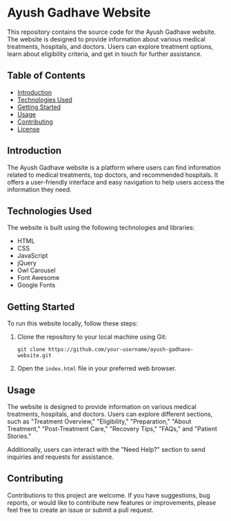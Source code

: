 # Ayush Gadhave Website

This repository contains the source code for the Ayush Gadhave website. The website is designed to provide information about various medical treatments, hospitals, and doctors. Users can explore treatment options, learn about eligibility criteria, and get in touch for further assistance.

## Table of Contents
- [Introduction](#introduction)
- [Technologies Used](#technologies-used)
- [Getting Started](#getting-started)
- [Usage](#usage)
- [Contributing](#contributing)
- [License](#license)

## Introduction

The Ayush Gadhave website is a platform where users can find information related to medical treatments, top doctors, and recommended hospitals. It offers a user-friendly interface and easy navigation to help users access the information they need.

## Technologies Used

The website is built using the following technologies and libraries:

- HTML
- CSS
- JavaScript
- jQuery
- Owl Carousel
- Font Awesome
- Google Fonts

## Getting Started

To run this website locally, follow these steps:

1. Clone the repository to your local machine using Git:

   ```
   git clone https://github.com/your-username/ayush-gadhave-website.git
   ```

2. Open the `index.html` file in your preferred web browser.

## Usage

The website is designed to provide information on various medical treatments, hospitals, and doctors. Users can explore different sections, such as "Treatment Overview," "Eligibility," "Preparation," "About Treatment," "Post-Treatment Care," "Recovery Tips," "FAQs," and "Patient Stories."

Additionally, users can interact with the "Need Help?" section to send inquiries and requests for assistance.

## Contributing

Contributions to this project are welcome. If you have suggestions, bug reports, or would like to contribute new features or improvements, please feel free to create an issue or submit a pull request.
